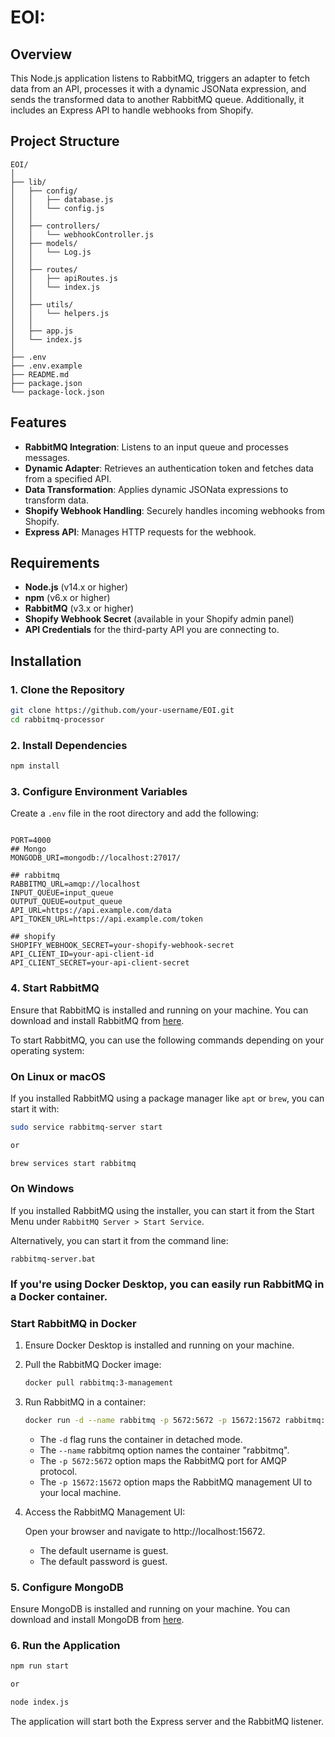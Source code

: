 # EOI:

## Overview

This Node.js application listens to RabbitMQ, triggers an adapter to fetch data from an API, processes it with a dynamic JSONata expression, and sends the transformed data to another RabbitMQ queue. Additionally, it includes an Express API to handle webhooks from Shopify.
## Project Structure

```plaintext
EOI/
│
├── lib/
│   ├── config/
│   │   ├── database.js
│   │   └── config.js
│   │
│   ├── controllers/
│   │   └── webhookController.js
│   ├── models/
│   │   └── Log.js
│   │
│   ├── routes/
│   │   ├── apiRoutes.js
│   │   └── index.js
│   │
│   ├── utils/
│   │   └── helpers.js
│   │
│   ├── app.js
│   └── index.js
│
├── .env
├── .env.example
├── README.md
├── package.json
└── package-lock.json
```
## Features

- **RabbitMQ Integration**: Listens to an input queue and processes messages.
- **Dynamic Adapter**: Retrieves an authentication token and fetches data from a specified API.
- **Data Transformation**: Applies dynamic JSONata expressions to transform data.
- **Shopify Webhook Handling**: Securely handles incoming webhooks from Shopify.
- **Express API**: Manages HTTP requests for the webhook.

## Requirements

- **Node.js** (v14.x or higher)
- **npm** (v6.x or higher)
- **RabbitMQ** (v3.x or higher)
- **Shopify Webhook Secret** (available in your Shopify admin panel)
- **API Credentials** for the third-party API you are connecting to.

## Installation

### 1. Clone the Repository

```bash
git clone https://github.com/your-username/EOI.git
cd rabbitmq-processor
```
### 2. Install Dependencies

```bash
npm install
```

### 3. Configure Environment Variables

Create a `.env` file in the root directory and add the following:
```

PORT=4000
## Mongo
MONGODB_URI=mongodb://localhost:27017/

## rabbitmq
RABBITMQ_URL=amqp://localhost
INPUT_QUEUE=input_queue
OUTPUT_QUEUE=output_queue
API_URL=https://api.example.com/data
API_TOKEN_URL=https://api.example.com/token

## shopify
SHOPIFY_WEBHOOK_SECRET=your-shopify-webhook-secret
API_CLIENT_ID=your-api-client-id
API_CLIENT_SECRET=your-api-client-secret

```

### 4. Start RabbitMQ

Ensure that RabbitMQ is installed and running on your machine. You can download and install RabbitMQ from [here](https://www.rabbitmq.com/download.html).

To start RabbitMQ, you can use the following commands depending on your operating system:

### On Linux or macOS

If you installed RabbitMQ using a package manager like `apt` or `brew`, you can start it with:

```bash
sudo service rabbitmq-server start

or

brew services start rabbitmq

```
### On Windows
If you installed RabbitMQ using the installer, you can start it from the Start Menu under `RabbitMQ Server > Start Service`.

Alternatively, you can start it from the command line:

```
rabbitmq-server.bat

```

### If you're using Docker Desktop, you can easily run RabbitMQ in a Docker container.

### Start RabbitMQ in Docker

1. Ensure Docker Desktop is installed and running on your machine.

2. Pull the RabbitMQ Docker image:

   ```bash
   docker pull rabbitmq:3-management
   ```
3. Run RabbitMQ in a container:   
    ```bash      
    docker run -d --name rabbitmq -p 5672:5672 -p 15672:15672 rabbitmq:3-management 
    ```
   - The `-d` flag runs the container in detached mode.
   - The `--name` rabbitmq option names the container "rabbitmq".
   - The `-p 5672:5672` option maps the RabbitMQ port for AMQP protocol.
   - The `-p 15672:15672` option maps the RabbitMQ management UI to your local machine.


4. Access the RabbitMQ Management UI:

    Open your browser and navigate to http://localhost:15672.

    -  The default username is guest.
    -  The default password is guest.

### 5. Configure MongoDB
Ensure MongoDB is installed and running on your machine. You can download and install MongoDB from [here](https://www.mongodb.com/try/download/community).


### 6. Run the Application
```bash
npm run start 

or 

node index.js
```
The application will start both the Express server and the RabbitMQ listener.